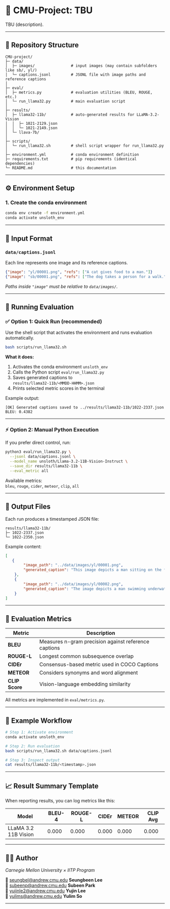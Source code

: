 # 🧠 CMU-Project: TBU

TBU (description).

---

## 📁 Repository Structure

```
CMU-project/
├─ data/
│  ├─ images/                # input images (may contain subfolders like sb/, yl/)
│  └─ captions.jsonl         # JSONL file with image paths and reference captions
│
├─ eval/
│  ├─ metrics.py             # evaluation utilities (BLEU, ROUGE, etc.)
│  └─ run_llama32.py         # main evaluation script
│
├─ results/
│  ├─ llama32-11b/           # auto-generated results for LLaMA-3.2-Vision
│  │  ├─ 1021-2129.json
│  │  └─ 1021-2149.json
│  └─ llava-7b/              
│
├─ scripts/
│  └─ run_llama32.sh         # shell script wrapper for run_llama32.py
│
├─ environment.yml           # conda environment definition
├─ requirements.txt          # pip requirements (identical dependencies)
└─ README.md                 # this documentation
```

---

## ⚙️ Environment Setup

### 1. Create the conda environment
```bash
conda env create -f environment.yml
conda activate unsloth_env
```


---

## 🧩 Input Format

### `data/captions.jsonl`
Each line represents one image and its reference captions.

```json
{"image": "yl/00001.png", "refs": ["A cat gives food to a man."]}
{"image": "sb/00001.png", "refs": ["The dog takes a person for a walk."]}
```

*Paths inside `"image"` must be relative to `data/images/`.*

---

## 🚀 Running Evaluation

### ✅ Option 1: Quick Run (recommended)
Use the shell script that activates the environment and runs evaluation automatically.

```bash
bash scripts/run_llama32.sh 
```

**What it does:**
1. Activates the conda environment `unsloth_env`
2. Calls the Python script `eval/run_llama32.py`
3. Saves generated captions to  
   `results/llama32-11b/<MMDD-HHMM>.json`
4. Prints selected metric scores in the terminal

Example output:
```
[OK] Generated captions saved to ../results/llama32-11b/1022-2337.json
BLEU: 0.4382
```

---

### ⚡ Option 2: Manual Python Execution
If you prefer direct control, run:
```bash
python3 eval/run_llama32.py \
  --jsonl data/captions.jsonl \
  --model_name unsloth/Llama-3.2-11B-Vision-Instruct \
  --save_dir results/llama32-11b \
  --eval_metric all
```

Available metrics:  
`bleu`, `rouge`, `cider`, `meteor`, `clip`, `all`

---

## 🧾 Output Files

Each run produces a timestamped JSON file:

```
results/llama32-11b/
├─ 1022-2337.json      
└─ 1022-2350.json     
```

Example content:
```json
[
   {
        "image_path": "../data/images/yl/00001.png",
        "generated_caption": "This image depicts a man sitting on the floor with a bowl of cat food, and a cat standing on its hind legs and holding the bowl with one paw, as if to beg for food."
    },
    {
        "image_path": "../data/images/yl/00002.png",
        "generated_caption": "The image depicts a man swimming underwater with a turtle perched on his back, showcasing a unique and intriguing scene."
    }
]
```

---

## 🧮 Evaluation Metrics

| Metric | Description |
|--------|--------------|
| **BLEU** | Measures n-gram precision against reference captions |
| **ROUGE-L** | Longest common subsequence overlap |
| **CIDEr** | Consensus-based metric used in COCO Captions |
| **METEOR** | Considers synonyms and word alignment |
| **CLIP Score** | Vision-language embedding similarity |

All metrics are implemented in `eval/metrics.py`.

---

## 🧪 Example Workflow

```bash
# Step 1: Activate environment
conda activate unsloth_env

# Step 2: Run evaluation
bash scripts/run_llama32.sh data/captions.jsonl

# Step 3: Inspect output
cat results/llama32-11b/<timestamp>.json
```

---

## 📈 Result Summary Template

When reporting results, you can log metrics like this:

| Model | BLEU-4 | ROUGE-L | CIDEr | METEOR | CLIP Avg |
|-------|--------|----------|--------|---------|-----------|
| LLaMA 3.2 11B Vision | 0.000 | 0.000 | 0.000 | 0.000 | 0.000 |

---

## 👩‍💻 Author

*Carnegie Mellon University × IITP Program*

📧 seungbel@andrew.cmu.edu
**Seungbeen Lee**  
📧 subeenp@andrew.cmu.edu
**Subeen Park**  
📧 yujinle2@andrew.cmu.edu
**Yujin Lee**  
📧 yulims@andrew.cmu.edu
**Yulim So**  

---